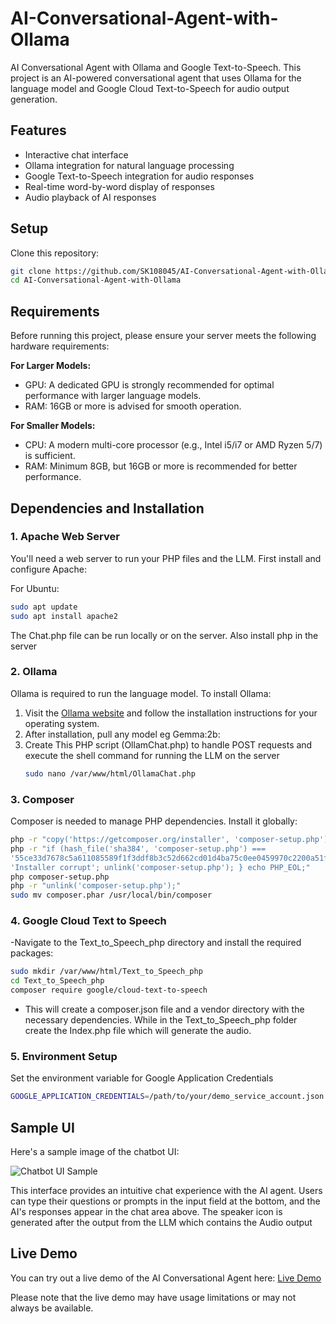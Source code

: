 # AI-Conversational-Agent-with-Ollama
AI Conversational Agent with Ollama and Google Text-to-Speech.
This project is an AI-powered conversational agent that uses Ollama for the language model and Google Cloud Text-to-Speech for audio output generation.

## Features

- Interactive chat interface
- Ollama integration for natural language processing
- Google Text-to-Speech integration for audio responses
- Real-time word-by-word display of responses
- Audio playback of AI responses

## Setup

 Clone this repository:
 ```bash
 git clone https://github.com/SK108045/AI-Conversational-Agent-with-Ollama.git
 cd AI-Conversational-Agent-with-Ollama
 ```

## Requirements

Before running this project, please ensure your server meets the following hardware requirements:

 **For Larger Models:**
  - GPU: A dedicated GPU is strongly recommended for optimal performance with larger language 
    models.
  - RAM: 16GB or more is advised for smooth operation.

 **For Smaller Models:**
  - CPU: A modern multi-core processor (e.g., Intel i5/i7 or AMD Ryzen 5/7) is sufficient.
  - RAM: Minimum 8GB, but 16GB or more is recommended for better performance.

## Dependencies and Installation

### 1. Apache Web Server

 You'll need a web server to run your PHP files and the LLM.
 First install and configure Apache:

 For Ubuntu:
 ```bash
 sudo apt update
 sudo apt install apache2
 ```
 The Chat.php file can be run locally or on the server.
 Also install php in the server
### 2. Ollama

 Ollama is required to run the language model. To install Ollama:

 1. Visit the [Ollama website](https://ollama.com/download) and follow the installation instructions for your operating system.
 2. After installation, pull any model eg Gemma:2b:
 3. Create This PHP script (OllamChat.php) to handle POST requests and execute the shell command for running the LLM on the server
    ```bash
    sudo nano /var/www/html/OllamaChat.php
    ```
### 3. Composer

 Composer is needed to manage PHP dependencies. Install it globally:

 ``` bash
 php -r "copy('https://getcomposer.org/installer', 'composer-setup.php');"
 php -r "if (hash_file('sha384', 'composer-setup.php') === 
 '55ce33d7678c5a611085589f1f3ddf8b3c52d662cd01d4ba75c0ee0459970c2200a51f492d557530c71c15d8dba01eae') { echo 'Installer verified'; } else { echo 
 'Installer corrupt'; unlink('composer-setup.php'); } echo PHP_EOL;"
 php composer-setup.php
 php -r "unlink('composer-setup.php');"
 sudo mv composer.phar /usr/local/bin/composer
 ```

### 4. Google Cloud Text to Speech
 -Navigate to the Text_to_Speech_php directory and install the required packages:

 ```bash
 sudo mkdir /var/www/html/Text_to_Speech_php
 cd Text_to_Speech_php
 composer require google/cloud-text-to-speech
 ```
 - This will create a composer.json file and a vendor directory with the necessary dependencies. While in the Text_to_Speech_php folder create 
   the Index.php file which will generate the audio.

### 5. Environment Setup
 Set the environment variable for Google Application Credentials
 ```bash 
 GOOGLE_APPLICATION_CREDENTIALS=/path/to/your/demo_service_account.json
 ```

## Sample UI

Here's a sample image of the chatbot UI:

![Chatbot UI Sample](https://simkafire.com/img/ChatBot.png)

This interface provides an intuitive chat experience with the AI agent. Users can type their questions or prompts in the input field at the bottom, and the AI's responses appear in the chat area above. The speaker icon is generated after the output from the LLM which contains the Audio output

## Live Demo

You can try out a live demo of the AI Conversational Agent here: [Live Demo](https://sk10codebase.online/ChatBot/index.php)

Please note that the live demo may have usage limitations or may not always be available.




